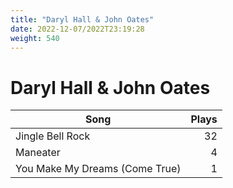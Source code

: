 ```yaml
---
title: "Daryl Hall & John Oates"
date: 2022-12-07/2022T23:19:28
weight: 540
---
```


# Daryl Hall & John Oates

 Song | Plays 
----- | -----:
Jingle Bell Rock | 32
Maneater | 4
You Make My Dreams (Come True) | 1
